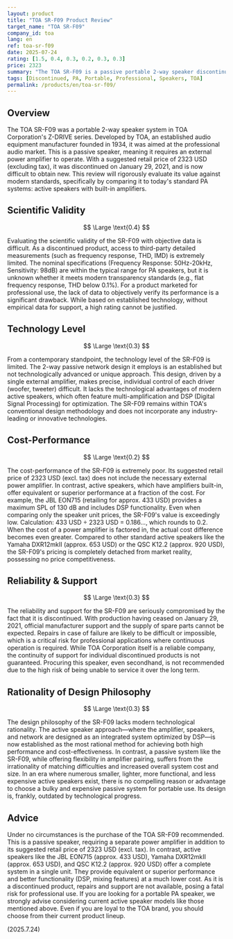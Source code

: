 ```yaml
---
layout: product
title: "TOA SR-F09 Product Review"
target_name: "TOA SR-F09"
company_id: toa
lang: en
ref: toa-sr-f09
date: 2025-07-24
rating: [1.5, 0.4, 0.3, 0.2, 0.3, 0.3]
price: 2323
summary: "The TOA SR-F09 is a passive portable 2-way speaker discontinued in 2021. With a suggested retail price of 2323 USD (excl. tax), it shows extremely poor cost-performance compared to modern active speakers that offer superior or equivalent performance with a built-in amplifier, and is not recommended."
tags: [Discontinued, PA, Portable, Professional, Speakers, TOA]
permalink: /products/en/toa-sr-f09/
---
```

## Overview

The TOA SR-F09 was a portable 2-way speaker system in TOA Corporation's Z-DRIVE series. Developed by TOA, an established audio equipment manufacturer founded in 1934, it was aimed at the professional audio market. This is a passive speaker, meaning it requires an external power amplifier to operate. With a suggested retail price of 2323 USD (excluding tax), it was discontinued on January 29, 2021, and is now difficult to obtain new. This review will rigorously evaluate its value against modern standards, specifically by comparing it to today's standard PA systems: active speakers with built-in amplifiers.

## Scientific Validity

$$ \Large \text{0.4} $$

Evaluating the scientific validity of the SR-F09 with objective data is difficult. As a discontinued product, access to third-party detailed measurements (such as frequency response, THD, IMD) is extremely limited. The nominal specifications (Frequency Response: 50Hz-20kHz, Sensitivity: 98dB) are within the typical range for PA speakers, but it is unknown whether it meets modern transparency standards (e.g., flat frequency response, THD below 0.1%). For a product marketed for professional use, the lack of data to objectively verify its performance is a significant drawback. While based on established technology, without empirical data for support, a high rating cannot be justified.

## Technology Level

$$ \Large \text{0.3} $$

From a contemporary standpoint, the technology level of the SR-F09 is limited. The 2-way passive network design it employs is an established but not technologically advanced or unique approach. This design, driven by a single external amplifier, makes precise, individual control of each driver (woofer, tweeter) difficult. It lacks the technological advantages of modern active speakers, which often feature multi-amplification and DSP (Digital Signal Processing) for optimization. The SR-F09 remains within TOA's conventional design methodology and does not incorporate any industry-leading or innovative technologies.

## Cost-Performance

$$ \Large \text{0.2} $$

The cost-performance of the SR-F09 is extremely poor. Its suggested retail price of 2323 USD (excl. tax) does not include the necessary external power amplifier. In contrast, active speakers, which have amplifiers built-in, offer equivalent or superior performance at a fraction of the cost. For example, the JBL EON715 (retailing for approx. 433 USD) provides a maximum SPL of 130 dB and includes DSP functionality. Even when comparing only the speaker unit prices, the SR-F09's value is exceedingly low. Calculation: 433 USD ÷ 2323 USD = 0.186..., which rounds to 0.2. When the cost of a power amplifier is factored in, the actual cost difference becomes even greater. Compared to other standard active speakers like the Yamaha DXR12mkII (approx. 653 USD) or the QSC K12.2 (approx. 920 USD), the SR-F09's pricing is completely detached from market reality, possessing no price competitiveness.

## Reliability & Support

$$ \Large \text{0.3} $$

The reliability and support for the SR-F09 are seriously compromised by the fact that it is discontinued. With production having ceased on January 29, 2021, official manufacturer support and the supply of spare parts cannot be expected. Repairs in case of failure are likely to be difficult or impossible, which is a critical risk for professional applications where continuous operation is required. While TOA Corporation itself is a reliable company, the continuity of support for individual discontinued products is not guaranteed. Procuring this speaker, even secondhand, is not recommended due to the high risk of being unable to service it over the long term.

## Rationality of Design Philosophy

$$ \Large \text{0.3} $$

The design philosophy of the SR-F09 lacks modern technological rationality. The active speaker approach—where the amplifier, speakers, and network are designed as an integrated system optimized by DSP—is now established as the most rational method for achieving both high performance and cost-effectiveness. In contrast, a passive system like the SR-F09, while offering flexibility in amplifier pairing, suffers from the irrationality of matching difficulties and increased overall system cost and size. In an era where numerous smaller, lighter, more functional, and less expensive active speakers exist, there is no compelling reason or advantage to choose a bulky and expensive passive system for portable use. Its design is, frankly, outdated by technological progress.

## Advice

Under no circumstances is the purchase of the TOA SR-F09 recommended. This is a passive speaker, requiring a separate power amplifier in addition to its suggested retail price of 2323 USD (excl. tax). In contrast, active speakers like the JBL EON715 (approx. 433 USD), Yamaha DXR12mkII (approx. 653 USD), and QSC K12.2 (approx. 920 USD) offer a complete system in a single unit. They provide equivalent or superior performance and better functionality (DSP, mixing features) at a much lower cost. As it is a discontinued product, repairs and support are not available, posing a fatal risk for professional use. If you are looking for a portable PA speaker, we strongly advise considering current active speaker models like those mentioned above. Even if you are loyal to the TOA brand, you should choose from their current product lineup.

(2025.7.24)

